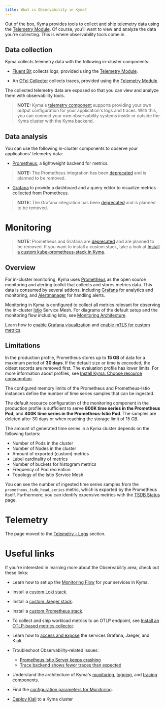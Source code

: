 ```yaml
---
title: What is Observability in Kyma?
---
```


Out of the box, Kyma provides tools to collect and ship telemetry data using the [Telemetry Module](../telemetry/README.md). Of course, you'll want to view and analyze the data you're collecting. This is where observability tools come in.

## Data collection

Kyma collects telemetry data with the following in-cluster components:

- [Fluent Bit](https://fluentbit.io/) collects logs, provided using the [Telemetry Module](../telemetry/README.md).

- An [OTel Collector](https://opentelemetry.io/docs/collector/) collects traces, provided using the [Telemetry Module](../telemetry/README.md).

The collected telemetry data are exposed so that you can view and analyze them with observability tools.

> **NOTE:** Kyma's [telemetry component](../telemetry/README.md) supports providing your own output configuration for your application's logs and traces. With this, you can connect your own observability systems inside or outside the Kyma cluster with the Kyma backend.

## Data analysis

You can use the following in-cluster components to observe your applications' telemetry data:

- [Prometheus](https://prometheus.io/docs/introduction), a lightweight backend for metrics.
> **NOTE:** The Prometheus integration has been [deprecated](https://blogs.sap.com/2022/12/09/deprecation-of-prometheus-grafana-based-monitoring-in-sap-btp-kyma-runtime/) and is planned to be removed.
- [Grafana](https://grafana.com/docs/guides/getting_started/) to provide a dashboard and a query editor to visualize metrics collected from Prometheus.
> **NOTE:** The Grafana integration has been [deprecated](https://blogs.sap.com/2022/12/09/deprecation-of-prometheus-grafana-based-monitoring-in-sap-btp-kyma-runtime/) and is planned to be removed.

# Monitoring

> **NOTE:** Prometheus and Grafana are [deprecated](https://blogs.sap.com/2022/12/09/deprecation-of-prometheus-grafana-based-monitoring-in-sap-btp-kyma-runtime/) and are planned to be removed. If you want to install a custom stack, take a look at [Install a custom kube-prometheus-stack in Kyma](https://github.com/kyma-project/examples/tree/main/prometheus).

## Overview

For in-cluster monitoring, Kyma uses [Prometheus](https://prometheus.io/) as the open source monitoring and alerting toolkit that collects and stores metrics data. This data is consumed by several addons, including [Grafana](https://grafana.com/) for analytics and monitoring, and [Alertmanager](https://prometheus.io/docs/alerting/alertmanager/) for handling alerts.

Monitoring in Kyma is configured to collect all metrics relevant for observing the in-cluster [Istio](https://istio.io/latest/docs/concepts/observability/) Service Mesh. For diagrams of the default setup and the monitoring flow including Istio, see [Monitoring Architecture](../../05-technical-reference/00-architecture/obsv-01-architecture-monitoring.md).

Learn how to [enable Grafana visualization](../../04-operation-guides/operations/obsv-03-enable-grafana-for-istio.md) and [enable mTLS for custom metrics](../../04-operation-guides/operations/obsv-04-enable-mtls-for-custom-metrics.md).

## Limitations

In the production profile, Prometheus stores up to **15 GB** of data for a maximum period of **30 days**. If the default size or time is exceeded, the oldest records are removed first. The evaluation profile has lower limits. For more information about profiles, see [Install Kyma: Choose resource consumption](../../04-operation-guides/operations/02-install-kyma.md#choose-resource-consumption).

The configured memory limits of the Prometheus and Prometheus-Istio instances define the number of time series samples that can be ingested.

The default resource configuration of the monitoring component in the production profile is sufficient to serve **800K time series in the Prometheus Pod**, and **400K time series in the Prometheus-Istio Pod**. The samples are deleted after 30 days or when reaching the storage limit of 15 GB.

The amount of generated time series in a Kyma cluster depends on the following factors:

* Number of Pods in the cluster
* Number of Nodes in the cluster
* Amount of exported (custom) metrics
* Label cardinality of metrics
* Number of buckets for histogram metrics
* Frequency of Pod recreation
* Topology of the Istio Service Mesh

You can see the number of ingested time series samples from the `prometheus_tsdb_head_series` metric, which is exported by the Prometheus itself. Furthermore, you can identify expensive metrics with the [TSDB Status](http://localhost:9090/tsdb-status) page.

# Telemetry

The page moved to the [Telemetry - Logs](./../telemetry/telemetry-02-logs.md) section.

# Useful links

If you're interested in learning more about the Observability area, check out these links:

- Learn how to set up the [Monitoring Flow](../../03-tutorials/00-observability.md) for your services in Kyma.

- Install a [custom Loki stack](https://github.com/kyma-project/examples/tree/main/loki).
- Install a [custom Jaeger stack](https://github.com/kyma-project/examples/tree/main/jaeger).
- Install a [custom Prometheus stack](https://github.com/kyma-project/examples/tree/main/prometheus).

- To collect and ship workload metrics to an OTLP endpoint, see [Install an OTLP-based metrics collector](https://github.com/kyma-project/examples/tree/main/metrics-otlp).
- Learn how to [access and expose](../../04-operation-guides/security/sec-06-access-expose-grafana.md) the services Grafana, Jaeger, and Kiali.

- Troubleshoot Observability-related issues:
  - [Prometheus Istio Server keeps crashing](../../04-operation-guides/troubleshooting/observability/obsv-01-troubleshoot-prometheus-istio-server-crash-oom.md)
  - [Trace backend shows fewer traces than expected](../../04-operation-guides/troubleshooting/observability/obsv-02-troubleshoot-trace-backend-shows-few-traces.md)

- Understand the architecture of Kyma's [monitoring](../../05-technical-reference/00-architecture/obsv-01-architecture-monitoring.md), [logging](../../01-overview/telemetry/telemetry-02-logs.md), and [tracing](../../01-overview/telemetry/telemetry-03-traces.md) components.

- Find the [configuration parameters for Monitoring](../../05-technical-reference/00-configuration-parameters/obsv-01-configpara-observability.md).

- [Deploy Kiali](https://github.com/kyma-project/examples/blob/main/kiali/README.md) to a Kyma cluster
